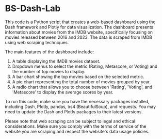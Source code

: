 # BS-Dash-Lab
This code is a Python script that creates a web-based dashboard using the Dash framework and Plotly for data visualization. The dashboard presents information about movies from the IMDB website, specifically focusing on movies released between 2016 and 2023. The data is scraped from IMDB using web scraping techniques.

The main features of the dashboard include:

1. A table displaying the IMDB movies dataset.
2. Dropdown menus to select the metric (Rating, Metascore, or Voting) and the number of top movies to display.
3. A bar chart showing the top movies based on the selected metric.
4. A pie chart representing the total number of movies grouped by year.
5. A radio chart that allows you to choose between 'Rating', 'Voting', and 'Metascore' to display the average scores by year.

To run this code, make sure you have the necessary packages installed, including Dash, Plotly, pandas, bs4 (BeautifulSoup), and requests. You may need to update the Dash and Plotly packages to their latest versions.

Please note that web scraping can be subject to legal and ethical considerations. Make sure you comply with the terms of service of the website you are scraping and respect the website's data usage policies.
